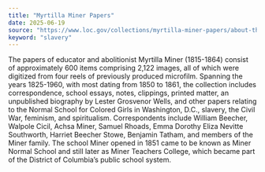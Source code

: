 ```yaml
---
title: "Myrtilla Miner Papers"
date: 2025-06-19
source: "https://www.loc.gov/collections/myrtilla-miner-papers/about-this-collection/"
keyword: "slavery"
---
```


The papers of educator and abolitionist Myrtilla Miner (1815-1864) consist of approximately 600 items comprising 2,122 images, all of which were digitized from four reels of previously produced microfilm. Spanning the years 1825-1960, with most dating from 1850 to 1861, the collection includes correspondence, school essays, notes, clippings, printed matter, an unpublished biography by Lester Grosvenor Wells, and other papers relating to the Normal School for Colored Girls in Washington, D.C., slavery, the Civil War, feminism, and spiritualism. Correspondents include William Beecher, Walpole Cicil, Achsa Miner, Samuel Rhoads, Emma Dorothy Eliza Nevitte Southworth, Harriet Beecher Stowe, Benjamin Tatham, and members of the Miner family. The school Miner opened in 1851 came to be known as Miner Normal School and still later as Miner Teachers College, which became part of the District of Columbia&rsquo;s public school system.

